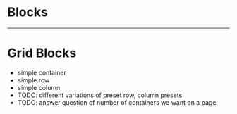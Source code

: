 # Blocks
***

# Grid Blocks
- simple container
- simple row
- simple column
- TODO: different variations of preset row, column presets
- TODO: answer question of number of containers we want on a page